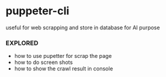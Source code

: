 # puppeter-cli
useful for web scrapping and store in database for AI 
purpose 

### EXPLORED
- how to use pupetter for scrap the page
- how to do screen shots
- how to show the crawl result in console 
